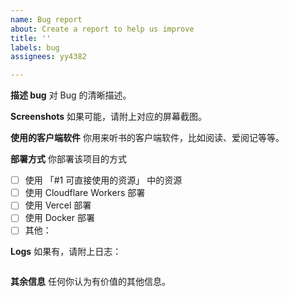 ```yaml
---
name: Bug report
about: Create a report to help us improve
title: ''
labels: bug
assignees: yy4382

---
```


**描述 bug**
对 Bug 的清晰描述。

**Screenshots**
如果可能，请附上对应的屏幕截图。

**使用的客户端软件**
你用来听书的客户端软件，比如阅读、爱阅记等等。

**部署方式**
你部署该项目的方式
- [ ] 使用 「#1 可直接使用的资源」 中的资源
- [ ] 使用 Cloudflare Workers 部署
- [ ] 使用 Vercel 部署
- [ ] 使用 Docker 部署
- [ ] 其他：

**Logs**
如果有，请附上日志：

```

```

**其余信息**
任何你认为有价值的其他信息。
